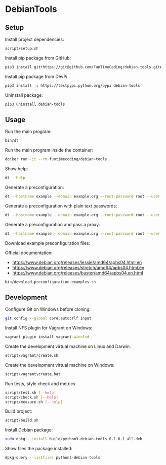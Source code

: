# DebianTools

## Setup

Install project dependencies:

```sh
script/setup.sh
```

Install pip package from GitHub:

```sh
pip3 install git+https://git@github.com/FunTimeCoding/debian-tools.git#egg=debian-tools
```

Install pip package from DevPi:

```sh
pip3 install -i https://testpypi.python.org/pypi debian-tools
```

Uninstall package:

```sh
pip3 uninstall debian-tools
```


## Usage

Run the main program:

```sh
bin/dt
```

Run the main program inside the container:

```sh
docker run -it --rm funtimecoding/debian-tools
```

Show help:

```sh
dt --help
```

Generate a preconfiguration:

```sh
dt --hostname example --domain example.org --root-password root --user-name example --user-password example --user-real-name "Example User" > preseed.cfg
```

Generate a preconfiguration with plain text passwords:

```sh
dt --hostname example --domain example.org --root-password root --user-name example --user-password example --user-real-name "Example User" --insecure > preseed.cfg
```

Generate a preconfiguration and pass a proxy:

```sh
dt --hostname example --domain example.org --root-password root --user-name example --user-password example --user-real-name "Example User" --proxy http://proxy:8080 > preseed.cfg
```

Download example preconfiguration files:

Official documentation:
- https://www.debian.org/releases/jessie/amd64/apbs04.html.en
- https://www.debian.org/releases/stretch/amd64/apbs04.html.en
- https://www.debian.org/releases/buster/amd64/apbs04.en.html

```sh
bin/download-preconfiguration-examples.sh
```


## Development

Configure Git on Windows before cloning:

```sh
git config --global core.autocrlf input
```

Install NFS plugin for Vagrant on Windows:

```bat
vagrant plugin install vagrant-winnfsd
```

Create the development virtual machine on Linux and Darwin:

```sh
script/vagrant/create.sh
```

Create the development virtual machine on Windows:

```bat
script\vagrant\create.bat
```

Run tests, style check and metrics:

```sh
script/test.sh [--help]
script/check.sh [--help]
script/measure.sh [--help]
```

Build project:

```sh
script/build.sh
```

Install Debian package:

```sh
sudo dpkg --install build/python3-debian-tools_0.1.0-1_all.deb
```

Show files the package installed:

```sh
dpkg-query --listfiles python3-debian-tools
```
